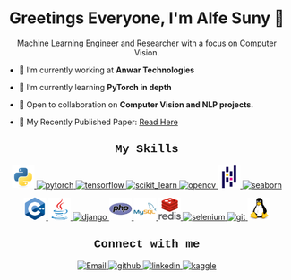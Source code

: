<!-- Title -->
<h1 align="center">Greetings Everyone, I'm Alfe Suny 👋</h1>

<!-- Introduction -->
<p align="center">Machine Learning Engineer and Researcher with a focus on Computer Vision.</p>

- 🔭 I’m currently working at **Anwar Technologies**

- 🌱 I’m currently learning **PyTorch in depth**

- 👯 Open to collaboration on **Computer Vision and NLP projects.**

- 📔 My Recently Published Paper: [Read Here](https://link.springer.com/article/10.1007/s10489-025-06320-9)
<!-- Badges -->
<!-- <p align="center">
  <img alt="Python" src="https://img.shields.io/badge/python-3.7%20%7C%203.8-blue">
  <img alt="GitHub followers" src="https://img.shields.io/github/followers/alfesuny?label=Follow&style=social">
</p> -->

<!-- Skills -->
<!-- <h2 align="center">My Skills</h2>
<p align="center">
  <img alt="Python" src="https://img.shields.io/badge/-Python-black?style=flat-square&logo=Python">
  <img alt="Pandas" src="https://img.shields.io/badge/-Pandas-black?style=flat-square&logo=pandas&logoColor=white">
  <img alt="NumPy" src="https://img.shields.io/badge/-NumPy-black?style=flat-square&logo=numpy&logoColor=white">
  <img alt="Matplotlib" src="https://img.shields.io/badge/-Matplotlib-black?style=flat-square&logo=python&logoColor=white">
  <img alt="Scikit-learn" src="https://img.shields.io/badge/-Scikit_learn-black?style=flat-square&logo=scikit-learn">
  <img alt="Keras" src="https://img.shields.io/badge/-Keras-black?style=flat-square&logo=Keras">
  <img alt="TensorFlow" src="https://img.shields.io/badge/-TensorFlow-black?style=flat-square&logo=TensorFlow">
</p> -->

<h2 align="center" style="font-family: 'Courier New', monospace;">My Skills</h3>
<p align="center"> 
<a href="https://www.python.org" target="_blank" rel="noreferrer"> <img src="https://raw.githubusercontent.com/devicons/devicon/master/icons/python/python-original.svg" alt="python" width="40" height="40"/> </a>
<a href="https://pytorch.org/" target="_blank" rel="noreferrer"> <img src="https://www.vectorlogo.zone/logos/pytorch/pytorch-icon.svg" alt="pytorch" width="40" height="40"/> </a>
<a href="https://www.tensorflow.org" target="_blank" rel="noreferrer"> <img src="https://www.vectorlogo.zone/logos/tensorflow/tensorflow-icon.svg" alt="tensorflow" width="40" height="40"/> </a>
<a href="https://scikit-learn.org/" target="_blank" rel="noreferrer"> <img src="https://upload.wikimedia.org/wikipedia/commons/0/05/Scikit_learn_logo_small.svg" alt="scikit_learn" width="40" height="40"/> </a> 
<a href="https://opencv.org/" target="_blank" rel="noreferrer"> <img src="https://www.vectorlogo.zone/logos/opencv/opencv-icon.svg" alt="opencv" width="40" height="40"/> </a>
<a href="https://pandas.pydata.org/" target="_blank" rel="noreferrer"> <img src="https://raw.githubusercontent.com/devicons/devicon/2ae2a900d2f041da66e950e4d48052658d850630/icons/pandas/pandas-original.svg" alt="pandas" width="40" height="40"/> </a>
<a href="https://seaborn.pydata.org/" target="_blank" rel="noreferrer"> <img src="https://seaborn.pydata.org/_images/logo-mark-lightbg.svg" alt="seaborn" width="40" height="40"/> </a>
</p>
<p align="center"> 
<a href="https://www.w3schools.com/cpp/" target="_blank" rel="noreferrer"> <img src="https://raw.githubusercontent.com/devicons/devicon/master/icons/cplusplus/cplusplus-original.svg" alt="cplusplus" width="40" height="40"/> </a>
<a href="https://www.java.com" target="_blank" rel="noreferrer"> <img src="https://raw.githubusercontent.com/devicons/devicon/master/icons/java/java-original.svg" alt="java" width="40" height="40"/> </a>  
<a href="https://www.djangoproject.com/" target="_blank" rel="noreferrer"> <img src="https://cdn.worldvectorlogo.com/logos/django.svg" alt="django" width="40" height="40"/> </a>
<a href="https://www.php.net" target="_blank" rel="noreferrer"> <img src="https://raw.githubusercontent.com/devicons/devicon/master/icons/php/php-original.svg" alt="php" width="40" height="40"/> </a>
<a href="https://www.mysql.com/" target="_blank" rel="noreferrer"> <img src="https://raw.githubusercontent.com/devicons/devicon/master/icons/mysql/mysql-original-wordmark.svg" alt="mysql" width="40" height="40"/> </a>
<a href="https://redis.io" target="_blank" rel="noreferrer"> <img src="https://raw.githubusercontent.com/devicons/devicon/master/icons/redis/redis-original-wordmark.svg" alt="redis" width="40" height="40"/> </a>
<a href="https://www.selenium.dev" target="_blank" rel="noreferrer"> <img src="https://raw.githubusercontent.com/detain/svg-logos/780f25886640cef088af994181646db2f6b1a3f8/svg/selenium-logo.svg" alt="selenium" width="40" height="40"/> </a>
<a href="https://git-scm.com/" target="_blank" rel="noreferrer"> <img src="https://www.vectorlogo.zone/logos/git-scm/git-scm-icon.svg" alt="git" width="40" height="40"/> </a>
<a href="https://www.linux.org/" target="_blank" rel="noreferrer"> <img src="https://raw.githubusercontent.com/devicons/devicon/master/icons/linux/linux-original.svg" alt="linux" width="40" height="40"/> </a>
</p>



<!-- Projects -->
<!-- I Will update this section later on

<h2 align="center">My Projects</h2>
<ul>
  <li><a href="[Project 1 Github URL]">[Project 1 Name]</a>: [Project 1 Description]</li>
  <li><a href="[Project 2 Github URL]">[Project 2 Name]</a>: [Project 2 Description]</li>
  <li><a href="[Project 3 Github URL]">[Project 3 Name]</a>: [Project 3 Description]</li>
</ul>
-->


<!-- <h2 align="center">Get in Touch</h2>
<p align="center">
  <a href="mailto:[sunyalfe@gmail.com]?subject=[Github] Let's Connect">
    <img alt="Email" src="https://img.shields.io/badge/-Email-black?style=flat-square&logo=gmail">
  </a>
  <a href="[https://www.linkedin.com/in/alfe-suny-3a68b4257]">
    <img alt="LinkedIn" src="https://img.shields.io/badge/-LinkedIn-black?style=flat-square&logo=linkedin&logoColor=white">
  </a>
</p> -->


<!-- ## Connect with me   -->
<!-- <h2 align="center">Connect with me</h3> -->
<h2 align="center" style="font-family: 'Courier New', monospace; ">Connect with me</h2>

<div align="center">
<a href="mailto:sunyalfe@gmail.com?subject=Github%20Let's%20Connect">
  <img alt="Email" src="https://img.shields.io/badge/email-%2324292e.svg?&style=for-the-badge&logo=gmail&logoColor=white&alt=email" alt="email" style="margin-bottom: 5px;" />
</a>
<a href="https://github.com/alfesuny" target="_blank">
  <img src="https://img.shields.io/badge/github-%2324292e.svg?&style=for-the-badge&logo=github&logoColor=white" alt="github" style="margin-bottom: 5px;" />
</a>
<a href="https://linkedin.com/in/alfe-suny" target="_blank">
  <img src="https://img.shields.io/badge/linkedin-%231E77B5.svg?&style=for-the-badge&logo=linkedin&logoColor=white" alt="linkedin" style="margin-bottom: 5px;" />
</a>
<a href="https://www.kaggle.com/alfesuny" target="_blank">
  <img src="https://img.shields.io/badge/kaggle-%2344BAE8.svg?&style=for-the-badge&logo=kaggle&logoColor=white" alt="kaggle" style="margin-bottom: 5px;" />
</a>  
</div>  

